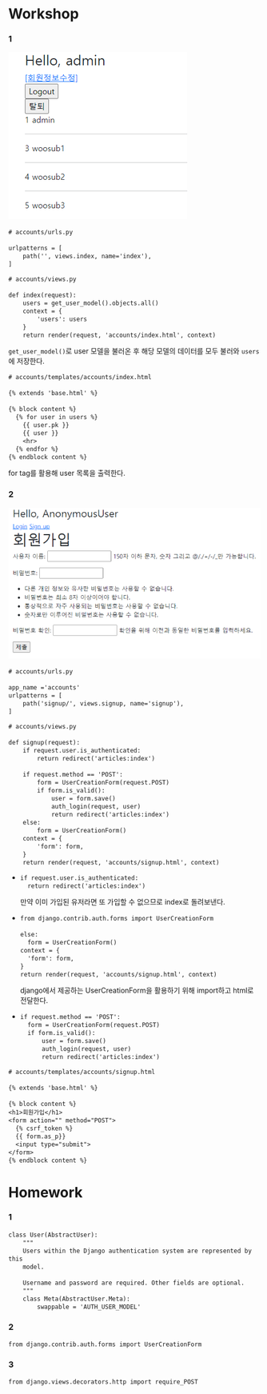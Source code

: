 # Workshop

### 1

![image-20210322175536296](django_08_homework.assets/image-20210322175536296.png)

```
# accounts/urls.py

urlpatterns = [
    path('', views.index, name='index'),
]
```

```
# accounts/views.py

def index(request):
    users = get_user_model().objects.all()
    context = {
        'users': users
    }
    return render(request, 'accounts/index.html', context)
```

`get_user_model()`로 user 모델을 불러온 후 해당 모델의 데이터를 모두 불러와 `users`에 저장한다.

```
# accounts/templates/accounts/index.html

{% extends 'base.html' %}

{% block content %}
  {% for user in users %}
    {{ user.pk }}
    {{ user }}
    <hr>
  {% endfor %}
{% endblock content %}
```

for tag를 활용해 user 목록을 출력한다.

### 2

![image-20210322175559852](django_08_homework.assets/image-20210322175559852.png)

```
# accounts/urls.py

app_name ='accounts'
urlpatterns = [
    path('signup/', views.signup, name='signup'),
]
```

```
# accounts/views.py

def signup(request):
    if request.user.is_authenticated:
        return redirect('articles:index')

    if request.method == 'POST':
        form = UserCreationForm(request.POST)
        if form.is_valid():
            user = form.save()
            auth_login(request, user)
            return redirect('articles:index')
    else:
        form = UserCreationForm()
    context = {
        'form': form,
    }
    return render(request, 'accounts/signup.html', context)
```

- ```
  if request.user.is_authenticated:
  	return redirect('articles:index')
  ```

  만약 이미 가입된 유저라면 또 가입할 수 없으므로 index로 돌려보낸다.

- ```
  from django.contrib.auth.forms import UserCreationForm
  
  else:
  	form = UserCreationForm()
  context = {
  	'form': form,
  }
  return render(request, 'accounts/signup.html', context)
  ```

  django에서 제공하는 UserCreationForm을 활용하기 위해 import하고 html로 전달한다.

- ```
  if request.method == 'POST':
  	form = UserCreationForm(request.POST)
  	if form.is_valid():
  		user = form.save()
  		auth_login(request, user)
  		return redirect('articles:index')
  ```

```
# accounts/templates/accounts/signup.html

{% extends 'base.html' %}

{% block content %}
<h1>회원가입</h1>
<form action="" method="POST">
  {% csrf_token %}
  {{ form.as_p}}
  <input type="submit">
</form>
{% endblock content %}
```



# Homework

### 1

```
class User(AbstractUser):
    """
    Users within the Django authentication system are represented by this
    model.
    
    Username and password are required. Other fields are optional.
    """
    class Meta(AbstractUser.Meta):
        swappable = 'AUTH_USER_MODEL'
```

### 2

```
from django.contrib.auth.forms import UserCreationForm
```

### 3

```
from django.views.decorators.http import require_POST
```

